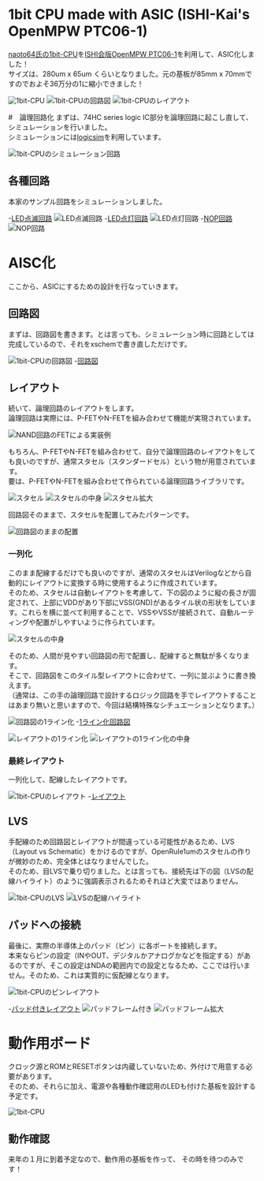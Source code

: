 # 1bit CPU made with ASIC (ISHI-Kai's OpenMPW PTC06-1)
[naoto64氏の1bit-CPU](https://naoto64.github.io/1bit-CPU/)を[ISHI会版OpenMPW PTC06-1](https://ishi-kai.org/openmpw/shuttle/ptc06/2024/07/06/shuttle_ISHI-Kai_OpenMPW-PTC06-1_start.html)を利用して、ASIC化しました！  
サイズは、280um x 65um くらいとなりました。元の基板が85mm x 70mmですのでおよそ36万分の1に縮小できました！  

 ![1bit-CPU](https://naoto64.github.io/1bit-CPU/img/implementation-example.jpg)
 ![1bit-CPUの回路図](/images/xschem_1bit-CPU.png)
 ![1bit-CPUのレイアウト](/images/klayout_1bit-CPU_size.png)


#　論理回路化
まずは、74HC series logic IC部分を論理回路に起こし直して、シミュレーションを行いました。  
シミュレーションには[logicsim](http://www.cburch.com/logisim/)を利用しています。  

 ![1bit-CPUのシミュレーション回路](/images/logicsim_1bit-CPU.png)


## 各種回路
本家のサンプル回路をシミュレーションしました。  


-[LED点滅回路](/logicsim/LED_brink.circ)
 ![LED点滅回路](/images/prog_LED_brink.png)
-[LED点灯回路](/logicsim/LED_flash.circ)
 ![LED点灯回路](/images/prog_LED_flash.png)
-[NOP回路](/logicsim/NOP.circ)
 ![NOP回路](/images/prog_NOP.png)


# AISC化
ここから、ASICにするための設計を行なっていきます。  


## 回路図
まずは、回路図を書きます。とは言っても、シミュレーション時に回路としては完成しているので、それをxschemで書き直しただけです。  

 ![1bit-CPUの回路図](/images/xschem_1bit-CPU.png)
-[回路図](/xschem/1bit-CPU.sch)


## レイアウト
続いて、論理回路のレイアウトをします。  
論理回路は実際には、P-FETやN-FETを組み合わせて機能が実現されています。  

 ![NAND回路のFETによる実装例](https://image.itmedia.co.jp/edn/articles/1012/01/mn_ti_digitalyougo03_05.jpg)


もちろん、P-FETやN-FETを組み合わせて、自分で論理回路のレイアウトをしても良いのですが、通常スタセル（スタンダードセル）という物が用意されています。  
要は、P-FETやN-FETを組み合わせて作られている論理回路ライブラリです。  

 ![スタセル](/images/klayout_logic_sc_block.png)
 ![スタセルの中身](/images/klayout_logic_sc.png)
 ![スタセル拡大](/images/klayout_sc_zoomin.png)


回路図そのままで、スタセルを配置してみたパターンです。  

 ![回路図のままの配置](/images/klayout_logic_location.png)


### 一列化
このまま配線するだけでも良いのですが、通常のスタセルはVerilogなどから自動的にレイアウトに変換する時に使用するように作成されています。  
そのため、スタセルは自動レイアウトを考慮して、下の図のように縦の長さが固定されて、上部にVDDがあり下部にVSS(GND)があるタイル状の形状をしています。これらを横に並べて利用することで、VSSやVSSが接続されて、自動ルーティングや配置がしやすいように作られています。  

 ![スタセルの中身](/images/klayout_logic_sc.png)


そのため、人間が見やすい回路図の形で配置し、配線すると無駄が多くなります。  
そこで、回路図をこのタイル型レイアウトに合わせて、一列に並ぶように書き換えます。  
（通常は、この手の論理回路で設計するロジック回路を手でレイアウトすることはあまり無いと思いますので、今回は結構特殊なシチュエーションとなります。）  

 ![回路図の1ライン化](/images/xschem_1line.png)
-[1ライン化回路図](/xschem/1bit-CPU_1line.sch)

 ![レイアウトの1ライン化](/images/klayout_1line_block.png)
 ![レイアウトの1ライン化の中身](/images/klayout_1line.png)


### 最終レイアウト
一列化して、配線したレイアウトです。  

 ![1bit-CPUのレイアウト](/images/klayout_1bit-CPU.png)
-[レイアウト](/klayout/1bit-CPU.gds)


## LVS
手配線のため回路図とレイアウトが間違っている可能性があるため、LVS（Layout vs Schematic）をかけるのですが、OpenRule1umのスタセルの作りが微妙のため、完全体とはなりませんでした。  
そのため、目LVSで乗り切りました。とは言っても、接続先は下の図（LVSの配線ハイライト）のように強調表示されるためそれほど大変ではありません。  

 ![1bit-CPUのLVS](/images/klayout_LVS.png)
 ![LVSの配線ハイライト](/images/klayout_LVS_highlight.png)


## パッドへの接続
最後に、実際の半導体上のパッド（ピン）に各ポートを接続します。  
本来ならピンの設定（INやOUT、デジタルかアナログかなどを指定する）があるのですが、そこの設定はNDAの範囲内での設定となるため、ここでは行いません。そのため、これは実質的に仮配線となります。  

 ![1bit-CPUのピンレイアウト](/images/pin_layout.png)

-[パッド付きレイアウト](/klayout/1bit-CPU_frame.gds)
 ![パッドフレーム付き](/images/klayout_frame.png)
 ![パッドフレーム拡大](/images/klayout_frame_zoomin.png)


# 動作用ボード
クロック源とROMとRESETボタンは内蔵していないため、外付けで用意する必要があります。  
そのため、それらに加え、電源や各種動作確認用のLEDも付けた基板を設計する予定です。  

 ![1bit-CPU](https://naoto64.github.io/1bit-CPU/img/implementation-example.jpg)


## 動作確認
来年の１月に到着予定なので、動作用の基板を作って、 その時を待つのみです！
